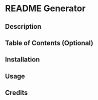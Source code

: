 # README Generator

## Description

## Table of Contents (Optional)

## Installation

## Usage

## Credits